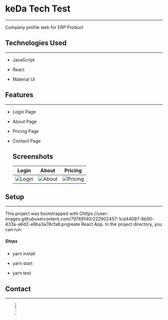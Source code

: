 <h1>keDa Tech Test</h1>
<hr><p>Company profile web for ERP Product</p><h2>Technologies Used</h2>
<hr><ul>
<li>JavaScript</li>
</ul><ul>
<li>React</li>
</ul><ul>
<li>Material UI</li>
</ul><h2>Features</h2>
<hr><ul>
<li>Login Page</li>
</ul><ul>
<li>About Page</li>
</ul><ul>
<li>Pricing Page</li>
</ul><ul>
<li>Contact Page</li>

<h2>Screenshots</h2>

Login | About | Pricing 
:-------------------------:|:-------------------------:|:-------------------------:
![Login](https://user-images.githubusercontent.com/79769140/222902425-6171c085-6562-4c5e-9e99-0fcf6d541993.png?raw=true)  |  ![About](https://user-images.githubusercontent.com/79769140/222902457-1cd44097-8b90-433a-a6d2-a9ba3a78cfa6.png?raw=true) | ![Pricing](https://user-images.githubusercontent.com/79769140/222902472-77803e18-3a55-4707-b282-f40fa252872f.png?raw=true)

</ul><h2>Setup</h2>
<hr><p>This project was bootstrapped with Chttps://user-images.githubusercontent.com/79769140/222902457-1cd44097-8b90-433a-a6d2-a9ba3a78cfa6.pngreate React App.
In the project directory, you can run:</p><h5>Steps</h5><ul>
<li>yarn install</li>
</ul><ul>
<li>yarn start</li>
</ul><ul>
<li>yarn test</li>
</ul><h2>Contact</h2>
<hr><p><span style="margin-right: 30px;"></span><a href="https://www.linkedin.com/in/sandi-muhamad-rizalul/"><img target="_blank" src="https://cdn.jsdelivr.net/gh/devicons/devicon/icons/linkedin/linkedin-original.svg" style="width: 10%;"></a></p>
